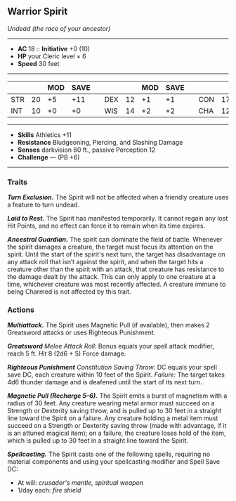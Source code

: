 ## Warrior Spirit
*Undead (the race of your ancestor)*
___
- **AC** 18   ::   **Initiative** +0 (10)
- **HP** your Cleric level × 6
- **Speed** 30 feet
___
|     |    | MOD | SAVE |   |     |    | MOD | SAVE |   |     |    | MOD | SAVE |
|-----|----|-----|------|---|-----|----|-----|------|---|-----|----|-----|------|
| STR | 20 | +5  | +11  |   | DEX | 12 | +1  | +1   |   | CON | 17 | +3  | +9   |
| INT | 10 | +0  | +0   |   | WIS | 14 | +2  | +2   |   | CHA | 12 | +1  | +1   |
___
- **Skills** Athletics +11
- **Resistance** Bludgeoning, Piercing, and Slashing Damage
- **Senses** darkvision 60 ft., passive Perception 12
- **Challenge** — (PB +6)
___
### Traits
***Turn Exclusion.*** The Spirit will not be affected when a friendly creature uses a feature to turn undead.

***Laid to Rest.*** The Spirit has manifested temporarily. It cannot regain any lost Hit Points, and no effect can force it to remain when its time expires.

***Ancestral Guardian.*** The spirit can dominate the field of battle. Whenever the spirit damages a creature, the target must focus its attention on the spirit. Until the start of the spirit's next turn, the target has disadvantage on any attack roll that isn’t against the spirit, and when the target hits a creature other than the spirit with an attack, that creature has resistance to the damage dealt by the attack. This can only apply to one creature at a time, whichever creature was most recently affected. A creature immune to being Charmed is not affected by this trait.

### Actions
***Multiattack.*** The Spirit uses Magnetic Pull (if available), then makes 2 Greatsword attacks or uses Righteous Punishment.

***Greatsword*** *Melee Attack Roll:* Bonus equals your spell attack modifier, reach 5 ft. *Hit* 8 (2d6 + 5) Force damage.

***Righteous Punishment*** *Constitution Saving Throw:* DC equals your spell save DC, each creature within 10 feet of the Spirit. _Failure:_ The target takes 4d6 thunder damage and is deafened until the start of its next turn.

***Magnetic Pull (Recharge 5–6).*** The Spirit emits a burst of magnetism with a radius of 30 feet. Any creature wearing metal armor must succeed on a Strength or Dexterity saving throw, and is pulled up to 30 feet in a straight line toward the Spirit on a failure. Any creature holding a metal item must succeed on a Strength or Dexterity saving throw (made with advantage, if it is an attuned magical item); on a failure, the creature loses hold of the item, which is pulled up to 30 feet in a straight line toward the Spirit.

***Spellcasting.*** The Spirit casts one of the following spells, requiring no material components and using your spellcasting modifier and Spell Save DC:<br>
- At will: _crusader's mantle, spiritual weapon_<br>
- 1/day each: _fire shield_

